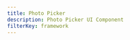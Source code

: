 ```yaml
---
title: Photo Picker
description: Photo Picker UI Component
filterKey: framework
---
```


<inline-fragment framework="react" src="~/ui-legacy/storage/fragments/react/photo-picker.md"></inline-fragment> <inline-fragment framework="vue" src="~/ui-legacy/storage/fragments/vue/photo-picker.md"></inline-fragment> <inline-fragment framework="angular" src="~/ui-legacy/storage/fragments/angular/photo-picker.md"></inline-fragment> <inline-fragment framework="ionic" src="~/ui-legacy/storage/fragments/ionic/photo-picker.md"></inline-fragment>
